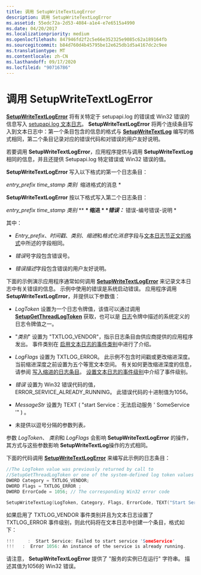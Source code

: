 ```yaml
---
title: 调用 SetupWriteTextLogError
description: 调用 SetupWriteTextLogError
ms.assetid: 55edc72a-2d53-4084-a1e4-e7e6515a4990
ms.date: 04/20/2017
ms.localizationpriority: medium
ms.openlocfilehash: 847946fd2f2c5e66e352325e9085c62a189164fb
ms.sourcegitcommit: b84d760d4b45795be12e625db1d5a4167dc2c9ee
ms.translationtype: MT
ms.contentlocale: zh-CN
ms.lasthandoff: 09/17/2020
ms.locfileid: "90716786"
---
```

# <a name="calling-setupwritetextlogerror"></a>调用 SetupWriteTextLogError


[**SetupWriteTextLogError**](/windows/win32/api/setupapi/nf-setupapi-setupwritetextlogerror) 将有关特定于 setupapi.log 的错误或 Win32 错误的信息写入 [setupapi.log 文本日志](setupapi-text-logs.md)。 **SetupWriteTextLogError** 将两个连续条目写入到文本日志中：第一个条目包含的信息的格式与 [**SetupWriteTextLog**](/windows/win32/api/setupapi/nf-setupapi-setupwritetextlog) 编写的格式相同，第二个条目记录对应的错误代码和对错误的用户友好说明。

若要调用 **SetupWriteTextLogError**，应用程序提供与调用 **SetupWriteTextLog** 相同的信息，并且还提供 Setupapi.log 特定错误或 Win32 错误的值。

**SetupWriteTextLogError** 写入以下格式的第一个日志条目：

*entry_prefix time_stamp 类别*  缩进格式的消息 *

**SetupWriteTextLogError** 按以下格式写入第二个日志条目：

*entry_prefix time_stamp 类别*  ** <strong>* 缩进 * **错误：</strong>* 错误-编号错误-说明 *

其中：

-   *Entry_prefix*、*时间戳*、*类别*、*缩进*和*格式化消息*字段与[文本日志节正文的格式](format-of-a-text-log-section-body.md)中所述的字段相同。

-   *错误*号字段包含错误号。

-   *错误描述*字段包含错误的用户友好说明。

下面的示例演示应用程序通常如何调用 [**SetupWriteTextLogError**](/windows/win32/api/setupapi/nf-setupapi-setupwritetextlogerror) 来记录文本日志中有关错误的信息。 示例中使用的错误是系统启动错误。 应用程序调用 **SetupWriteTextLogError**，并提供以下参数值：

- *LogToken* 设置为一个日志令牌值，该值可以通过调用 [**SetupGetThreadLogToken**](/windows/win32/api/setupapi/nf-setupapi-setupgetthreadlogtoken) 获取，也可以是 [日志](log-tokens.md)令牌中描述的系统定义的日志令牌值之一。

- "*类别*" 设置为 "TXTLOG_VENDOR"，指示日志条目由供应商提供的应用程序发出。 事件类别在 [启用文本日志的事件类别](enabling-event-categories-for-a-text-log.md)中进行了介绍。

- *LogFlags* 设置为 TXTLOG_ERROR。 此示例不包含时间戳或更改缩进深度。 当前缩进深度之前设置为五个等宽文本空间。 有关如何更改缩进深度的信息，请参阅 [写入缩进的日志条目](writing-indented-log-entries.md)。 [设置文本日志的事件级别](setting-the-event-level-for-a-text-log.md)中介绍了事件级别。

- *错误* 设置为 Win32 错误代码的值，ERROR_SERVICE_ALREADY_RUNNING。 此错误代码的十进制值为1056。

- *MessageStr* 设置为 TEXT ( "start Service：无法启动服务 ' SomeService '" ) 。

- 未提供以逗号分隔的参数列表<em>。</em>

参数 *LogToken*、 *类别*和 *LogFlags* 会影响 **SetupWriteTextLogError** 的操作，其方式与这些参数影响 **SetupWriteTextLog**操作的方式相同。

下面的代码调用 [**SetupWriteTextLogError**](/windows/win32/api/setupapi/nf-setupapi-setupwritetextlogerror) 来编写此示例的日志条目：

```cpp
//The LogToken value was previously returned by call to
//SetupGetThreadLogToken or one of the system-defined log token values
DWORD Category = TXTLOG_VENDOR; 
DWORD Flags = TXTLOG_ERROR ;
DWORD ErrorCode = 1056; // The corresponding Win32 error code

SetupWriteTextLog(LogToken, Category, Flags, ErrorCode, TEXT("Start Service: Failed to start service 'SomeService'"),);
```

如果启用了 TXTLOG_VENDOR 事件类别并且为文本日志设置了 TXTLOG_ERROR 事件级别，则此代码将在文本日志中创建一个条目，格式如下：

```cpp
!!!     :  Start Service: Failed to start service 'SomeService' 
!!!   :  Error 1056: An instance of the service is already running.
```

请注意， **SetupWriteTextLogError** 提供了 "服务的实例已在运行" 字符串。 描述其值为1056的 Win32 错误。

 

